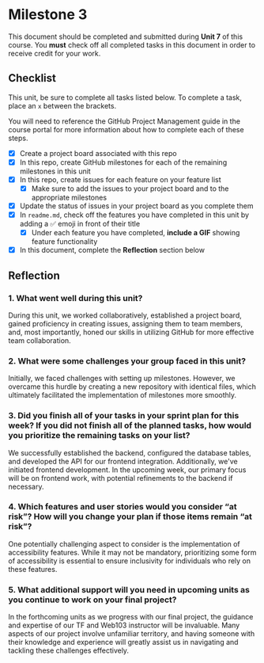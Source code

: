 # Milestone 3

This document should be completed and submitted during **Unit 7** of this course. You **must** check off all completed tasks in this document in order to receive credit for your work.

## Checklist

This unit, be sure to complete all tasks listed below. To complete a task, place an `x` between the brackets.

You will need to reference the GitHub Project Management guide in the course portal for more information about how to complete each of these steps.

- [x] Create a project board associated with this repo
- [x] In this repo, create GitHub milestones for each of the remaining milestones in this unit
- [x] In this repo, create issues for each feature on your feature list
  - [x] Make sure to add the issues to your project board and to the appropriate milestones
- [x] Update the status of issues in your project board as you complete them
- [x] In `readme.md`, check off the features you have completed in this unit by adding a ✅ emoji in front of their title
  - [x] Under each feature you have completed, **include a GIF** showing feature functionality
- [x] In this document, complete the **Reflection** section below

## Reflection

### 1. What went well during this unit?

During this unit, we worked collaboratively, established a project board, gained proficiency in creating issues, assigning them to team members, and, most importantly, honed our skills in utilizing GitHub for more effective team collaboration.

### 2. What were some challenges your group faced in this unit?

Initially, we faced challenges with setting up milestones. However, we overcame this hurdle by creating a new repository with identical files, which ultimately facilitated the implementation of milestones more smoothly.

### 3. Did you finish all of your tasks in your sprint plan for this week? If you did not finish all of the planned tasks, how would you prioritize the remaining tasks on your list?

We successfully established the backend, configured the database tables, and developed the API for our frontend integration. Additionally, we've initiated frontend development. In the upcoming week, our primary focus will be on frontend work, with potential refinements to the backend if necessary.

### 4. Which features and user stories would you consider “at risk”? How will you change your plan if those items remain “at risk”?

One potentially challenging aspect to consider is the implementation of accessibility features. While it may not be mandatory, prioritizing some form of accessibility is essential to ensure inclusivity for individuals who rely on these features.

### 5. What additional support will you need in upcoming units as you continue to work on your final project?

In the forthcoming units as we progress with our final project, the guidance and expertise of our TF and Web103 instructor will be invaluable. Many aspects of our project involve unfamiliar territory, and having someone with their knowledge and experience will greatly assist us in navigating and tackling these challenges effectively.
